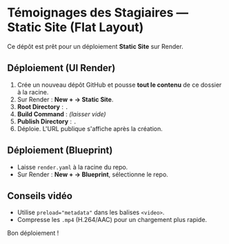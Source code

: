 # Témoignages des Stagiaires — Static Site (Flat Layout)

Ce dépôt est prêt pour un déploiement **Static Site** sur Render.

## Déploiement (UI Render)
1. Crée un nouveau dépôt GitHub et pousse **tout le contenu** de ce dossier à la racine.
2. Sur Render : **New + → Static Site**.
3. **Root Directory** : `.`
4. **Build Command** : *(laisser vide)*
5. **Publish Directory** : `.`
6. Déploie. L'URL publique s'affiche après la création.

## Déploiement (Blueprint)
- Laisse `render.yaml` à la racine du repo.
- Sur Render : **New + → Blueprint**, sélectionne le repo.

## Conseils vidéo
- Utilise `preload="metadata"` dans les balises `<video>`.
- Compresse les `.mp4` (H.264/AAC) pour un chargement plus rapide.

Bon déploiement !
